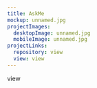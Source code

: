 ```yaml
---
title: AskMe
mockup: unnamed.jpg
projectImages:
  desktopImage: unnamed.jpg
  mobileImage: unnamed.jpg
projectLinks:
  repository: view
  view: view
---
```

view